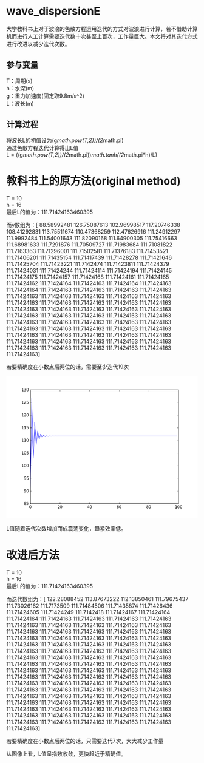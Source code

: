 # wave_dispersionE
大学教科书上对于波浪的色散方程运用迭代的方式对波浪进行计算，若不借助计算机而进行人工计算需要迭代数十次甚至上百次，工作量巨大。本文将对其迭代方式进行改进以减少迭代次数。

参与变量
--------------------------
T：周期(s)\
h：水深(m)\
g：重力加速度(固定取9.8m/s^2)\
L：波长(m)

计算过程
--------------------------------
将波长L的初值设为(g*math.pow(T,2))/(2*math.pi)\
通过色散方程迭代计算得出L值\
L = ((g*math.pow(T,2))/(2*math.pi))*math.tanh((2*math.pi*h)/L)


教科书上的原方法(original method)
=========================================
T = 10\
h = 16\
最后L的值为：111.71424163460395

而y数组为：[  88.58992481  126.75087613  102.96998517  117.20746338  108.41292831
  113.75511674  110.47368259  112.47626916  111.24912297  111.9992484
  111.54001643  111.82090168  111.64900305  111.75416663  111.68981633
  111.7291876   111.70509727  111.71983684  111.71081822  111.7163363
  111.71296001  111.71502581  111.71376183  111.71453521  111.71406201
  111.71435154  111.71417439  111.71428278  111.71421646  111.71425704
  111.71423221  111.7142474   111.71423811  111.71424379  111.71424031
  111.71424244  111.71424114  111.71424194  111.71424145  111.71424175
  111.71424157  111.71424168  111.71424161  111.71424165  111.71424162
  111.71424164  111.71424163  111.71424164  111.71424163  111.71424164
  111.71424163  111.71424163  111.71424163  111.71424163  111.71424163
  111.71424163  111.71424163  111.71424163  111.71424163  111.71424163
  111.71424163  111.71424163  111.71424163  111.71424163  111.71424163
  111.71424163  111.71424163  111.71424163  111.71424163  111.71424163
  111.71424163  111.71424163  111.71424163  111.71424163  111.71424163
  111.71424163  111.71424163  111.71424163  111.71424163  111.71424163
  111.71424163  111.71424163  111.71424163  111.71424163  111.71424163
  111.71424163  111.71424163  111.71424163  111.71424163  111.71424163
  111.71424163  111.71424163  111.71424163  111.71424163  111.71424163
  111.71424163  111.71424163  111.71424163  111.71424163  111.71424163]
  
  若要精确度在小数点后两位的话，需要至少迭代19次

![error](https://github.com/classKot/wave_dispersionE/blob/master/original/o_de_fig1.png?raw=true)

L值随着迭代次数增加而成震荡变化，趋紧效率低。

改进后方法
======================
T = 10\
h = 16\
最后L的值为：111.71424163460395

而迭代数组为：[ 122.28088452  113.87673222  112.13850461  111.79675437  111.73026162
  111.7173509   111.71484506  111.71435874  111.71426436  111.71424605
  111.71424249  111.7142418   111.71424167  111.71424164  111.71424164
  111.71424163  111.71424163  111.71424163  111.71424163  111.71424163
  111.71424163  111.71424163  111.71424163  111.71424163  111.71424163
  111.71424163  111.71424163  111.71424163  111.71424163  111.71424163
  111.71424163  111.71424163  111.71424163  111.71424163  111.71424163
  111.71424163  111.71424163  111.71424163  111.71424163  111.71424163
  111.71424163  111.71424163  111.71424163  111.71424163  111.71424163
  111.71424163  111.71424163  111.71424163  111.71424163  111.71424163
  111.71424163  111.71424163  111.71424163  111.71424163  111.71424163
  111.71424163  111.71424163  111.71424163  111.71424163  111.71424163
  111.71424163  111.71424163  111.71424163  111.71424163  111.71424163
  111.71424163  111.71424163  111.71424163  111.71424163  111.71424163
  111.71424163  111.71424163  111.71424163  111.71424163  111.71424163
  111.71424163  111.71424163  111.71424163  111.71424163  111.71424163
  111.71424163  111.71424163  111.71424163  111.71424163  111.71424163
  111.71424163  111.71424163  111.71424163  111.71424163  111.71424163
  111.71424163  111.71424163  111.71424163  111.71424163  111.71424163
  111.71424163  111.71424163  111.71424163  111.71424163  111.71424163]
  
  若要精确度在小数点后两位的话，只需要迭代7次，大大减少工作量
  
  从图像上看，L值呈指数收敛，更快趋近于精确值。

